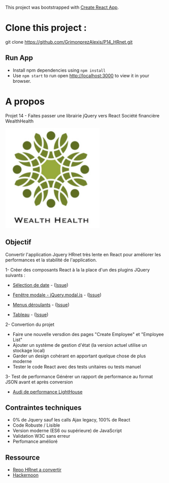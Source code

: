 This project was bootstrapped with [Create React App](https://github.com/facebook/create-react-app).

# Clone this project :
git clone https://github.com/GrimonprezAlexis/P14_HRnet.git

## Run App 
- Install npm dependencies using `npm install`
- Use `npm start` to run open [http://localhost:3000](http://localhost:3000) to view it in your browser.

# A propos
Projet 14 - Faites passer une librairie jQuery vers React
Société financière WealthHealth

<img src="./logo_wealth-health.png"/>

## Objectif
Convertir l'application Jquery HRnet très lente en React pour améliorer les performances et la stabilité de l'application.

1- Créer des composants React à la la place d'un des plugins JQuery suivants :
- [Sélection de date](https://github.com/xdan/datetimepicker) - ([Issue](https://github.com/OpenClassrooms-Student-Center/P12_Front-end/issues/1))

- [Fenêtre modale - jQuery.modal.js](https://github.com/kylefox/jquery-modal) - ([Issue](https://github.com/OpenClassrooms-Student-Center/P12_Front-end/issues/3))

- [Menus déroulants](https://github.com/jquery/jquery-ui/blob/master/ui/widgets/selectmenu.js) - ([Issue](https://github.com/OpenClassrooms-Student-Center/P12_Front-end/issues/4))

- [Tableau](https://github.com/DataTables/DataTables) - ([Issue](https://github.com/OpenClassrooms-Student-Center/P12_Front-end/issues/2))

2- Convertion du projet
- Faire une nouvelle versdion des pages "Create Employee" et "Employee List"
- Ajouter un système de gestion d'état (la version actuel utilise un stockage local)
- Garder un design cohérant en apportant quelque chose de plus moderne
- Tester le code React avec des tests unitaires ou tests manuel

3- Test de performance
Générer un rapport de performance au format JSON avant et après conversion
- [Audi de performance LightHouse](https://developers.google.com/web/tools/lighthouse/)

## Contraintes techniques
- 0% de Jquery sauf les calls Ajax legacy, 100% de React
- Code Robuste / Lisible
- Version moderne (ES6 ou supérieure) de JavaScript
- Validation W3C sans erreur
- Perfomance amélioré

## Ressource
- [Repo HRnet a convertir](https://github.com/OpenClassrooms-Student-Center/P12_Front-end)
- [Hackernoon](https://hackernoon.com/creating-a-library-of-react-components-using-create-react-app-without-ejecting-d182df690c6b)


